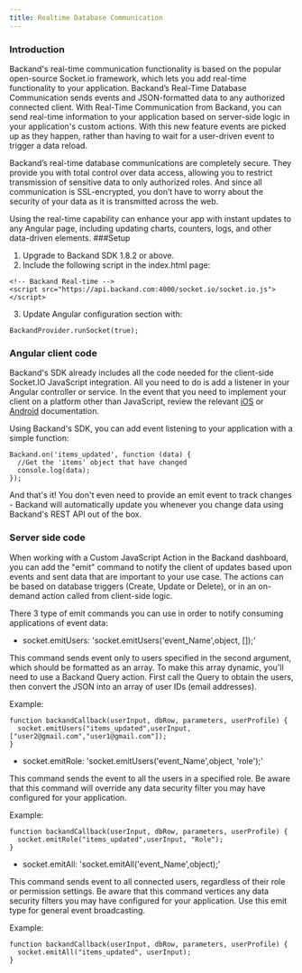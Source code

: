 ```yaml
---
title: Realtime Database Communication
---
```

### Introduction
Backand's real-time communication functionality is based on the popular open-source Socket.io framework, which lets you add real-time functionality to your application. Backand’s Real-Time Database Communication sends events and JSON-formatted data to any authorized connected client. With Real-Time Communication from Backand, you can send real-time information to your application based on server-side logic in your application's custom actions. With this new feature events are picked up as they happen, rather than having to wait for a user-driven event to trigger a data reload.

Backand’s real-time database communications are completely secure. They provide you with total control over data access, allowing you to restrict transmission of sensitive data to only authorized roles. And since all communication is SSL-encrypted, you don’t have to worry about the security of your data as it is transmitted across the web.

Using the real-time capability can enhance your app with instant updates to any Angular page, including updating charts, counters, logs, and other data-driven elements.
###Setup

1. Upgrade to Backand SDK 1.8.2 or above.
2. Include the following script in the index.html page:

  ```
<!-- Backand Real-time -->
  <script src="https://api.backand.com:4000/socket.io/socket.io.js"></script>
  ```

3. Update Angular configuration section with:

  ```
BackandProvider.runSocket(true);
  ```

### Angular client code

Backand's SDK already includes all the code needed for the client-side Socket.IO JavaScript integration. All you need to do is add a listener in your Angular controller or service. In the event that you need to implement your client on a platform other than JavaScript, review the relevant [iOS](http://socket.io/blog/socket-io-on-ios/) or [Android](http://socket.io/blog/native-socket-io-and-android/) documentation.

Using Backand's SDK, you can add event listening to your application with a simple function:

```
Backand.on('items_updated', function (data) {
  //Get the 'items' object that have changed
  console.log(data);
});
```

And that's it! You don't even need to provide an emit event to track changes - Backand will automatically update you whenever you change data using Backand's REST API out of the box.
### Server side code

When working with a Custom JavaScript Action in the Backand dashboard, you can add the "emit" command to notify the client of updates based upon events and sent data that are important to your use case. The actions can be based on database triggers (Create, Update or Delete), or in an on-demand action called from client-side logic.

There 3 type of emit commands you can use in order to notify consuming applications of event data:

* socket.emitUsers: 'socket.emitUsers('event_Name',object, []);'

This command sends event only to users specified in the second argument, which should be formatted as an array. To make this array dynamic, you'll need to use a Backand Query action. First call the Query to obtain the users, then convert the JSON into an array of user IDs (email addresses).

Example:

```
function backandCallback(userInput, dbRow, parameters, userProfile) {
  socket.emitUsers("items_updated",userInput, ["user2@gmail.com","user1@gmail.com"]);
}
```

* socket.emitRole: 'socket.emitUsers('event_Name',object, 'role');'

This command sends the event to all the users in a specified role. Be aware that this command will override any data security filter you may have configured for your application.

Example:

```
function backandCallback(userInput, dbRow, parameters, userProfile) {
  socket.emitRole("items_updated",userInput, "Role");
}
```

* socket.emitAll: 'socket.emitAll('event_Name',object);'

This command sends event to all connected users, regardless of their role or permission settings. Be aware that this command vertices any data security filters you may have configured for your application. Use this emit type for general event broadcasting.

Example:

```
function backandCallback(userInput, dbRow, parameters, userProfile) {
  socket.emitAll("items_updated", userInput);
}
```
